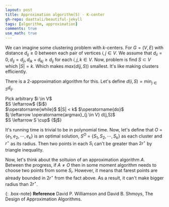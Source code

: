 ```yaml
---
layout: post
title: Approximation algorithm(5) - K-center
gh-repo: daattali/beautiful-jekyll
tags: [algorithm, approximation]
comments: true
use_math: true
---
```


We can imagine some clustering problem with $k$-centers.
For $G = (V,E)$ with distance $d_{ij} \ge 0$ between each pair of vertices $i,j \in V$.
We assume that $d_{ii} = 0, d_{ij} = d_{ji}, d_{ik} + d_{kj} \ge d_{ij}$ for each $i,j,k \in V$.
Now, problem is find $S \subset V$ which $|S| = k$.
Which makes $max(d(j,S))$ smallest.
It's like making clusters efficiently.

There is a $2$-approximation algorithm for this.
Let's define $d(i,S) = \min_{j \in S} d_{ij}$.
<div class="algorithm">
    Pick arbitrary $i \in V$<br>
    $S \leftarrow$ {$i$}<br>
    $\operatorname{while}$ $|S| < k$ $\operatorname{do}$
    <div class="algorithm">
    $j \leftarrow \operatorname{argmax}_{j \in V} d(j,S)$<br>
    $S \leftarrow S \cup$ {$j$}
    </div>
</div>

It's running time is trivial to be in polynomial time.
Now, let's define that $O$ $=$ {$e_1, e_2, \cdots, e_k$} is an optimal solution, $S^O$ $=$ {$S_1, S_2, \cdots, S_k$} as each cluster and $r^{\star}$ as its radius.
Then two points in each $S_i$ can't be greater than $2r^{\star}$ by triangle inequality.

Now, let's think about the soltuion of an approximation algorithm $A$.
Between the progress, if $A \neq O$ then in some moment algorithm needs to choose two points from some $S_i$.
However, it means that farest points are already bounded in $2r^{\star}$ from the fact above.
As a result, it can't make bigger radius than $2r^{\star}$.

{: .box-note}
**Reference** David P. Williamson and David B. Shmoys, The Design of Approximation Algorithms.